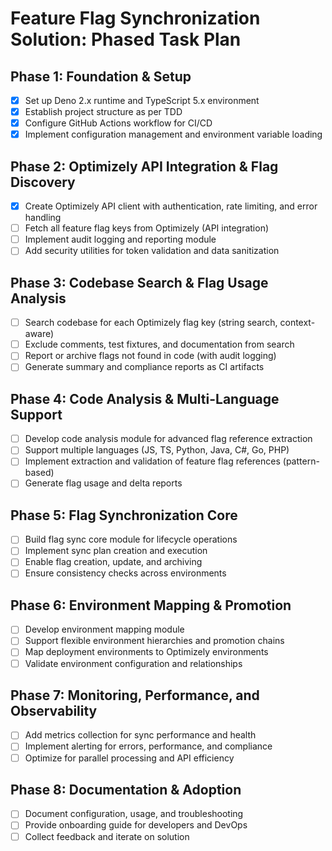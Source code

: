 # Feature Flag Synchronization Solution: Phased Task Plan

## Phase 1: Foundation & Setup
- [x] Set up Deno 2.x runtime and TypeScript 5.x environment
- [x] Establish project structure as per TDD
- [x] Configure GitHub Actions workflow for CI/CD
- [x] Implement configuration management and environment variable loading

## Phase 2: Optimizely API Integration & Flag Discovery
- [x] Create Optimizely API client with authentication, rate limiting, and error handling
- [ ] Fetch all feature flag keys from Optimizely (API integration)
- [ ] Implement audit logging and reporting module
- [ ] Add security utilities for token validation and data sanitization

## Phase 3: Codebase Search & Flag Usage Analysis
- [ ] Search codebase for each Optimizely flag key (string search, context-aware)
- [ ] Exclude comments, test fixtures, and documentation from search
- [ ] Report or archive flags not found in code (with audit logging)
- [ ] Generate summary and compliance reports as CI artifacts

## Phase 4: Code Analysis & Multi-Language Support
- [ ] Develop code analysis module for advanced flag reference extraction
- [ ] Support multiple languages (JS, TS, Python, Java, C#, Go, PHP)
- [ ] Implement extraction and validation of feature flag references (pattern-based)
- [ ] Generate flag usage and delta reports

## Phase 5: Flag Synchronization Core
- [ ] Build flag sync core module for lifecycle operations
- [ ] Implement sync plan creation and execution
- [ ] Enable flag creation, update, and archiving
- [ ] Ensure consistency checks across environments

## Phase 6: Environment Mapping & Promotion
- [ ] Develop environment mapping module
- [ ] Support flexible environment hierarchies and promotion chains
- [ ] Map deployment environments to Optimizely environments
- [ ] Validate environment configuration and relationships

## Phase 7: Monitoring, Performance, and Observability
- [ ] Add metrics collection for sync performance and health
- [ ] Implement alerting for errors, performance, and compliance
- [ ] Optimize for parallel processing and API efficiency

## Phase 8: Documentation & Adoption
- [ ] Document configuration, usage, and troubleshooting
- [ ] Provide onboarding guide for developers and DevOps
- [ ] Collect feedback and iterate on solution
